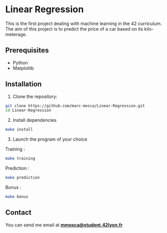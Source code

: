 # Linear Regression

This is the first project dealing with machine learning in the 42 curriculum. The aim of this project is to predict the price of a car based on its kilo-meterage.

## Prerequisites

- Python
- Matplotlib

## Installation

1. Clone the repository:

```bash
git clone https://github.com/marc-mosca/Linear-Regression.git
cd Linear-Regression
```

2. Install dependencies

```bash
make install
```

3. Launch the program of your choice

Training :

```bash
make training
```

Prediction :

```bash
make prediction
```

Bonus :

```bash
make bonus
```

## Contact

You can send me email at **mmosca@student.42lyon.fr**

